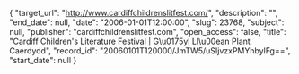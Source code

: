 {
  "target_url": "http://www.cardiffchildrenslitfest.com/", 
  "description": "", 
  "end_date": null, 
  "date": "2006-01-01T12:00:00", 
  "slug": 23768, 
  "subject": null, 
  "publisher": "cardiffchildrenslitfest.com", 
  "open_access": false, 
  "title": "Cardiff Children's Literature Festival | G\u0175yl Ll\u00ean Plant Caerdydd", 
  "record_id": "20060101T120000/JmTW5/uSIjvzxPMYhbylFg==", 
  "start_date": null
}

